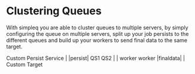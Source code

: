 # Clustering Queues

With simpleq you are able to cluster queues to multiple servers, by simply configuring the queue on multiple servers, 
split up your job persists to the different queues and build up your workers to send final data to the same target.

Custom Persist Service
    |
 |persist|
QS1     QS2
 |       |
worker  worker
 |finaldata|
     |
Custom Target